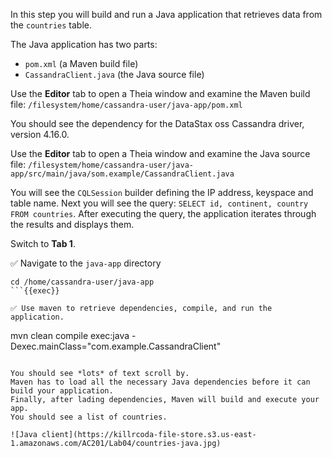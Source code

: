 In this step you will build and run a Java application that retrieves data from the `countries` table.

The Java application has two parts:

- `pom.xml` (a Maven build file)
- `CassandraClient.java` (the Java source file)

Use the **Editor** tab to open a Theia window and examine the Maven build file: `/filesystem/home/cassandra-user/java-app/pom.xml`

You should see the dependency for the DataStax oss Cassandra driver, version 4.16.0.

Use the **Editor** tab to open a Theia window and examine the Java source file: `/filesystem/home/cassandra-user/java-app/src/main/java/som.example/CassandraClient.java`

You will see the `CQLSession` builder defining the IP address, keyspace and table name.
Next you will see the query: `SELECT id, continent, country FROM countries`.
After executing the query, the application iterates through the results and displays them.

Switch to **Tab 1**. 

✅ Navigate to the `java-app` directory
```
cd /home/cassandra-user/java-app
```{{exec}}

✅ Use maven to retrieve dependencies, compile, and run the application.
```
mvn clean compile exec:java -Dexec.mainClass="com.example.CassandraClient"
```{{exec}}

You should see *lots* of text scroll by.
Maven has to load all the necessary Java dependencies before it can build your application.
Finally, after lading dependencies, Maven will build and execute your app. 
You should see a list of countries.

![Java client](https://killrcoda-file-store.s3.us-east-1.amazonaws.com/AC201/Lab04/countries-java.jpg)